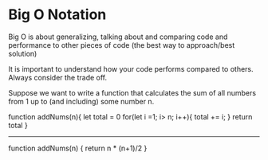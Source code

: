 # Big O Notation 

Big O is about generalizing, talking about and comparing code and performance to other pieces of code (the best way to approach/best solution)

It is important to understand how your code performs compared to others. Always consider the trade off.

Suppose we want to write a function that calculates the sum of all numbers from 1 up to (and including) some number n.

function addNums(n){
    let total = 0
    for(let i =1; i> n; i++){
        total += i;
    }
    return total
}

__________________________________
function addNums(n) {
    return n * (n+1)/2
}